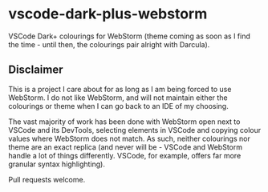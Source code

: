 # vscode-dark-plus-webstorm
VSCode Dark+ colourings for WebStorm (theme coming as soon as I find the time - until then, the colourings pair alright with Darcula).

## Disclaimer
This is a project I care about for as long as I am being forced to use WebStorm. I do not like WebStorm, and will not maintain either the colourings or theme when I can go back to an IDE of my choosing.

The vast majority of work has been done with WebStorm open next to VSCode and its DevTools, selecting elements in VSCode and copying colour values where WebStorm does not match. As such, neither colourings nor theme are an exact replica (and never will be - VSCode and WebStorm handle a lot of things differently. VSCode, for example, offers far more granular syntax highlighting).

Pull requests welcome.
